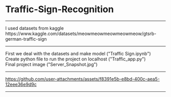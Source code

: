 <h1>Traffic-Sign-Recognition</h1>
<hr>
I used datasets from kaggle https://www.kaggle.com/datasets/meowmeowmeowmeowmeow/gtsrb-german-traffic-sign <br>
<hr>
First we deal with the datasets and make model ("Traffic Sign.ipynb") <br>
Create python file to run the project on localhost ("Traffic_app.py") <br>
Final project image ("Server_Snapshot.jpg") <br>
<hr>

https://github.com/user-attachments/assets/f8391e5b-e8bd-400c-aea5-12eee36e9d9c

<hr>
